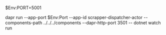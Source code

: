 $Env:PORT=5001

dapr run --app-port $Env:Port --app-id scrapper-dispatcher-actor --components-path ../../../components --dapr-http-port 3501 -- dotnet watch run
